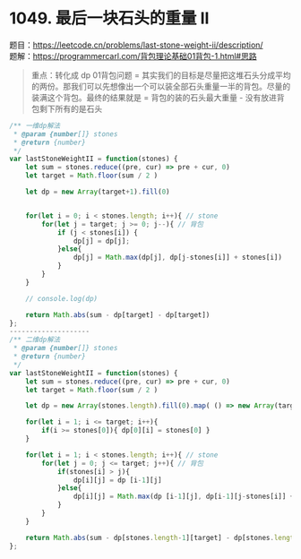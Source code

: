 # 1049. 最后一块石头的重量 II 

题目：https://leetcode.cn/problems/last-stone-weight-ii/description/               
题解：https://programmercarl.com/背包理论基础01背包-1.html#思路       


> 重点：转化成 dp 01背包问题 = 其实我们的目标是尽量把这堆石头分成平均的两份。那我们可以先想像出一个可以装全部石头重量一半的背包。尽量的装满这个背包。最终的结果就是 = 背包的装的石头最大重量 - 没有放进背包剩下所有的是石头 



```js
/** 一维dp解法 
 * @param {number[]} stones
 * @return {number}
 */
var lastStoneWeightII = function(stones) {
    let sum = stones.reduce((pre, cur) => pre + cur, 0)
    let target = Math.floor(sum / 2 )

    let dp = new Array(target+1).fill(0)


    for(let i = 0; i < stones.length; i++){ // stone 
        for(let j = target; j >= 0; j--){ // 背包 
            if (j < stones[i]) {
                dp[j] = dp[j];
            }else{
                dp[j] = Math.max(dp[j], dp[j-stones[i]] + stones[i])
            }
        }
    }

    // console.log(dp)

    return Math.abs(sum - dp[target] - dp[target])
};
--------------------
/** 二维dp解法 
 * @param {number[]} stones
 * @return {number}
 */
var lastStoneWeightII = function(stones) {
    let sum = stones.reduce((pre, cur) => pre + cur, 0)
    let target = Math.floor(sum / 2 )

    let dp = new Array(stones.length).fill(0).map( () => new Array(target+1).fill(0))

    for(let i = 1; i <= target; i++){
        if(i >= stones[0]){ dp[0][i] = stones[0] }
    }

    for(let i = 1; i < stones.length; i++){ // stone 
        for(let j = 0; j <= target; j++){ // 背包 
            if(stones[i] > j){
                dp[i][j] = dp [i-1][j]
            }else{
                dp[i][j] = Math.max(dp [i-1][j], dp[i-1][j-stones[i]] + stones[i])
            }
        }
    }

    return Math.abs(sum - dp[stones.length-1][target] - dp[stones.length-1][target])
};
```
